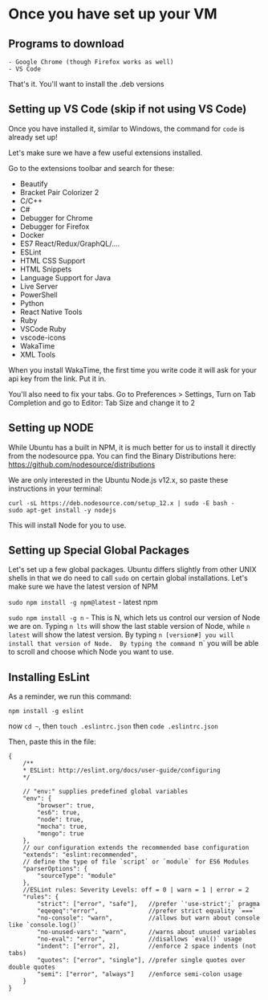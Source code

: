 # Once you have set up your VM

## Programs to download

    - Google Chrome (though Firefox works as well)
    - VS Code 

That's it.  You'll want to install the .deb versions

## Setting up VS Code (skip if not using VS Code)

Once you have installed it, similar to Windows, the command for `code` is already set up!

Let's make sure we have a few useful extensions installed.

Go to the extensions toolbar and search for these:

- Beautify
- Bracket Pair Colorizer 2
- C/C++
- C#
- Debugger for Chrome
- Debugger for Firefox
- Docker
- ES7 React/Redux/GraphQL/....
- ESLint
- HTML CSS Support
- HTML Snippets
- Language Support for Java
- Live Server
- PowerShell
- Python
- React Native Tools
- Ruby
- VSCode Ruby
- vscode-icons
- WakaTime
- XML Tools

When you install WakaTime, the first time you write code it will ask for your api key from the link.  Put it in.

You'll also need to fix your tabs.  Go to Preferences > Settings, Turn on Tab Completion and go to Editor: Tab Size and change it to 2

## Setting up NODE

While Ubuntu has a built in NPM, it is much better for us to install it directly from the nodesource ppa.  You can find the Binary Distributions here: https://github.com/nodesource/distributions

We are only interested in the Ubuntu Node.js v12.x, so paste these instructions in your terminal:

```
curl -sL https://deb.nodesource.com/setup_12.x | sudo -E bash -
sudo apt-get install -y nodejs
```

This will install Node for you to use.

## Setting up Special Global Packages

Let's set up a few global packages.  Ubuntu differs slightly from other UNIX shells in that we do need to call `sudo` on certain global installations.  Let's make sure we have the latest version of NPM

`sudo npm install -g npm@latest` - latest npm

`sudo npm install -g n` - This is N, which lets us control our version of Node we are on.  Typing `n lts` will show the last stable version of Node, while `n latest` will show the latest version.  By typing `n [version#] you will install that version of Node.  By typing the command `n` you will be able to scroll and choose which Node you want to use.



## Installing EsLint

As a reminder, we run this command:

`npm install -g eslint`

now `cd ~`, then `touch .eslintrc.json` then `code .eslintrc.json`

Then, paste this in the file: 


```
{
    /** 
    * ESLint: http://eslint.org/docs/user-guide/configuring
    */

    // "env:" supplies predefined global variables
    "env": {
        "browser": true,
        "es6": true,
        "node": true,
        "mocha": true,
        "mongo": true
    },
    // our configuration extends the recommended base configuration
    "extends": "eslint:recommended",
    // define the type of file `script` or `module` for ES6 Modules
    "parserOptions": {
        "sourceType": "module"
    },
    //ESLint rules: Severity Levels: off = 0 | warn = 1 | error = 2
    "rules": {
        "strict": ["error", "safe"],   //prefer `'use-strict';` pragma
        "eqeqeq":"error",              //prefer strict equality `===`
        "no-console": "warn",          //allows but warn about console like `console.log()`
        "no-unused-vars": "warn",      //warns about unused variables
        "no-eval": "error",            //disallows `eval()` usage
        "indent": ["error", 2],        //enforce 2 space indents (not tabs)        
        "quotes": ["error", "single"], //prefer single quotes over double quotes
        "semi": ["error", "always"]    //enforce semi-colon usage
    }
}

```


